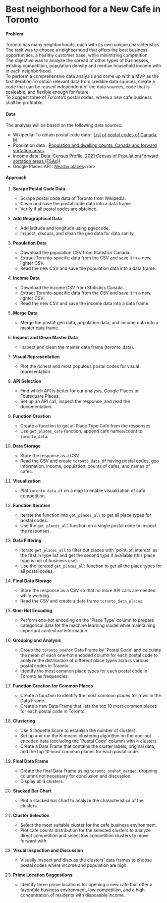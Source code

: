 # Best neighborhood for a New Cafe in Toronto
#### Problem
Toronto has many neighborhoods, each with its own unique characteristics. The task was to  choose a neighborhood that offers the best business opportunities, a healthy customer base, while minimizing competition.</br>
The objective was to analyze the spread of other types of businesses, existing competition, population density and median household income with in each neighborhood.</br> To perform a comprehensive data analysis and come up with a MVP as the first iteration.To obtain relevant data from credible data sources, create a code that can be reused independent of the data sources, code that is scaleable, and flexible enough for future.</br>
To Suggest three of Toronto’s postal codes, where a new cafe business shall be profitable.
#### Data
The analysis will be based on the following data sources:</br>
   - Wikipedia: To obtain postal code data : [List of postal codes of Canada: M](https://en.wikipedia.org/wiki/List_of_postal_codes_of_Canada:_M)</br>
   - Population data : [Population and dwelling counts: Canada and forward sortation areas](https://www150.statcan.gc.ca/t1/tbl1/en/tv.action?pid=9810001901)</br>
   - Income data: Data: [Census Profile, 2021 Census of Population(Forward sortation areas (FSAs))](https://www12.statcan.gc.ca/census-recensement/2021/dp-pd/prof/details/download-telecharger.cfm?Lang=E)</br>
   - Google Places API : [Nearby places](https://developers.google.com/maps/documentation/places/web-service/supported_types?_gl=1*gb02v5*_up*MQ..*_ga*MTY4MjAzNTA0MS4xNzMzNjg2NTMz*_ga_NRWSTWS78N*MTczMzY4NjUzMi4xLjEuMTczMzY4Nzk5Ni4wLjAuMA..)</br>
#### Approach
1. **Scrape Postal Code Data**
   - Scrape postal code data of Toronto from Wikipedia.
   - Clean and save the postal code data into a data frame.
   - Verify if all postal codes are obtained.

2. **Add Geographical Data**
   - Add latitude and longitude using pgeocode.
   - Inspect, discuss, and clean the geo data for data sanity.

3. **Population Data**
   - Download the population CSV from Statistics Canada.
   - Extract Toronto-specific data from the CSV and save it in a new, lighter CSV.
   - Read the new CSV and save the population data into a data frame.

4. **Income Data**
   - Download the income CSV from Statistics Canada.
   - Extract Toronto-specific data from the CSV and save it in a new, lighter CSV.
   - Read the new CSV and save the income data into a data frame.

5. **Merge Data**
   - Merge the postal-geo data, population data, and income data into a master data frame.

6. **Inspect and Clean Master Data**
   - Inspect and clean the master data frame (toronto_data).

7. **Visual Representation**
   - Plot the richest and most populous postal codes for visual representation.

8. **API Selection**
   - Find which API is better for our analysis, Google Places or Foursquare Places.
   - Set up an API call, inspect the response, and read the documentation.

9. **Function Creation**
   - Create a function to get all Place Type Cafe from the responses.
   - Use `get_places_cafe` function, append cafe names/count to `toronto_data`.

10. **Data Storage**
    - Store the response as a CSV.
    - Read the CSV and create `toronto_data_df` having postal codes, geo information, income, population, counts of cafes, and names of cafes.

11. **Visualization**
    - Plot `toronto_data_df` on a map to enable visualization of cafe competition.

12. **Function Iteration**
    - Iterate the function into `get_places_all` to get all place types for postal codes.
    - Use the `get_places_all` function on a single postal code to inspect the responses.

13. **Data Filtering**
    - Iterate `get_places_all` to filter out places with 'point_of_interest' as the first in type list and get the second type if available (this place type is not of business use).
    - Use the iterated `get_places_all` function to get all the place types for all postal codes.

14. **Final Data Storage**
    - Store the response as a CSV so that no more API calls are needed while working.
    - Read the CSV and create a data frame `toronto_data_places`.

15. **One-Hot Encoding**
    - Perform one-hot encoding on the 'Place Type' column to prepare categorical data for the machine learning model while maintaining important contextual information.

16. **Grouping and Analysis**
    - Group the `toronto_onehot` Data Frame by 'Postal Code' and calculate the mean of each one-hot encoded column for each postal code to analyze the distribution of different place types across various postal codes in Toronto.
    - Identify the most common place types for each postal code in Toronto as frequencies.

17. **Function Creation for Common Places**
    - Create a function to identify the most common places for rows in the Data Frame.
    - Create a new Data Frame that lists the top 10 most common places for each postal code in Toronto.

18. **Clustering**
    - Use Silhouette Score to establish the number of clusters.
    - Set up and run the K-means clustering algorithm on the one-hot encoded data (excluding the 'Postal Code' column) with 4 clusters.
    - Create a Data Frame that contains the cluster labels, original data, and the top 10 most common places for each postal code.

19. **Final Data Frame**
    - Create the final Data Frame using `toronto_onehot_merged`, dropping columns not necessary for conclusion and discussion.
    - Display all 4 clusters.

20. **Stacked Bar Chart**
    - Plot a stacked bar chart to analyze the characteristics of the clusters.

21. **Cluster Selection**
    - Select the most suitable cluster for the cafe business environment.
    - Plot cafe counts distribution for the selected clusters to analyze direct competition and select low competition clusters to move forward with.

22. **Visual Inspection and Discussion**
    - Visually inspect and discuss the clusters' data frames to choose postal codes where income and population are high.

23. **Prime Location Suggestions**
    - Identify three prime locations for opening a new cafe that offer a favorable business environment, low competition, and a high concentration of residents with disposable income.
